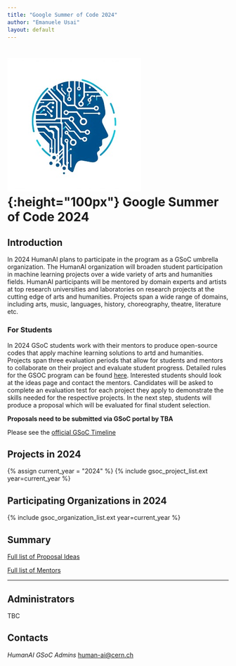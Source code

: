 ```yaml
---
title: "Google Summer of Code 2024"
author: "Emanuele Usai"
layout: default
---
```


# ![](/images/CERN-HSF-GSoC-logo.png){:height="100px"} Google Summer of Code 2024

## Introduction

In 2024 HumanAI plans to participate in the program as a GSoC umbrella organization.
The HumanAI organization will broaden student participation in machine learning projects over a wide variety of arts and humanities fields.
HumanAI participants will be mentored by domain experts and artists at top research universities and laboratories on research projects at the cutting edge of arts and humanities.
Projects span a wide range of domains, including arts, music, languages, history, choreography, theatre, literature etc.



### For Students


In 2024 GSoC students work with their mentors to produce open-source codes that apply machine learning solutions to artd and humanities. Projects span three evaluation periods that allow for students and mentors to collaborate on their project and evaluate student progress. Detailed rules for the GSOC program can be found [here](https://summerofcode.withgoogle.com/rules/).
Interested students should look at the ideas page and contact the mentors. Candidates will be asked to complete an evaluation test for each project they apply to demonstrate the skills needed for the respective projects.
In the next step, students will produce a proposal which will be evaluated for final student selection.  

**Proposals need to be submitted via GSoC portal by TBA**


Please see the [official GSoC Timeline](https://summerofcode.withgoogle.com/how-it-works/)



## Projects in 2024

{% assign current_year = "2024" %}
{% include gsoc_project_list.ext year=current_year %}

## Participating Organizations in 2024

{% include gsoc_organization_list.ext year=current_year %}

## Summary

[Full list of Proposal Ideas](/gsoc/2024/summary.html)

[Full list of Mentors](/gsoc/2024/mentors.html)

---

## Administrators


TBC
<!-- <a href="http://sergeigleyzer.com/" target="_blank">Prof. Sergei Gleyzer (University of Alabama)</a> <br>
<a href="https://xgranja.people.ua.edu/" target="_blank">Prof. Xabier Granja (University of Alabama)</a> <br>
<a href="https://emanueleusai.com" target="_blank">Prof. Emanuele Usai (University of Alabama)</a> <br> -->

## Contacts

*HumanAI GSoC Admins* [human-ai@cern.ch](mailto:human-ai@cern.ch)



